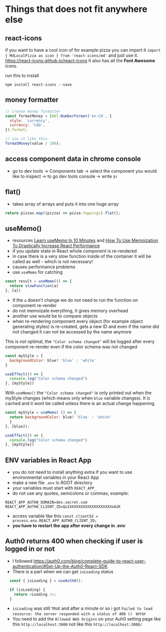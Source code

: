 # Things that does not fit anywhere else

## react-icons

if you want to have a cool icon of for example pizza you can import it `import { MdLocalPizza as icon } from 'react-icons/md'` and just use it.
<https://react-icons.github.io/react-icons> It also has all the **Font Awesome** icons.

run this to install

```
npm install react-icons --save
```

## money formatter

```javascript
// create money formatter
const formatMoney = Intl.NumberFormat('en-CA', {
  style: 'currency',
  currency: 'CAD',
}).format;

// use it like this
formatMoney(value / 100);
```

## access component data in chrome console

- go to dev tools -> Components tab -> select the component you would like to inspect -> to go dev tools console -> write `$r`

## flat()

- takes array of arrays and puts it into one huge array
``` javascript
return pizzas.map((pizza) => pizza.toppings).flat();
```

## useMemo()
- resources [Learn useMemo In 10 Minutes](https://www.youtube.com/watch?v=THL1OPn72vo&ab_channel=WebDevSimplified) and [How To Use Memoization To Drastically Increase React Performance](https://blog.webdevsimplified.com/2020-05/memoization-in-react/)
- if you update state in React whole component is re-rendered
- in case there is a very slow function inside of the container it will be called as well - which is not necessary! 
- causes performance problems
- use `useMemo` for catching 
``` js
const result = useMemo(() => {
  return slowFunction(a)
}, [a])
```
- if the `a` doesn't change we do not need to run the function on component re-render 
- do not memoizate everything, it gives memory overhead 
- another use would be to compare objects 
- when re-rendering component every object (for example object generating styles) is re-created, gets a new ID and even if the name did not changed it can not be accessed by the name anymore

This is not optimal, the `"Color schema changed"` will be logged after every component re-render even if the color schema was not changed 
```js
const myStyle = {
  backgroundColor: blue? 'blue' : 'white'
}

useEffect(() => {
  console.log("Color schema changed")
}, [myStyle])

```

With `useMemo()` the `"Color schema changed"` is only printed out when the myStyle changes (which means only when `blue` variable changes). It ic cached and it wont be called unless there is an actual change happening. 
```js
const myStyle = useMemo( () => {
  return backgroundColor: blue? 'blue' : 'white'
  }
}, [blue]);

useEffect(() => {
  console.log("Color schema changed")
}, [myStyle])

```
## ENV variables in React App
- you do not need to install anything extra if you want to use environmental variables in your React App
- make a new file `.env` in ROOT directory
- your variables must start with `REACT_APP_`
- do not use any quotes, semicolons or commas, example: 
```
REACT_APP_AUTH0_DOMAIN=dev.secret.com
REACT_APP_AUTH0_CLIENT_ID=Qu1XXXXXXXXXXXXXXXXXXXoA2K
```
- access variable like this `const clientId = process.env.REACT_APP_AUTH0_CLIENT_ID;`
- **you have to restart the app after every change in .env** 

## Auth0 returns 400 when checking if user is logged in or not
- I followed <https://auth0.com/blog/complete-guide-to-react-user-authentication/#Set-Up-the-Auth0-React-SDK> 
- There is a part when we can get `isLoading` status 
``` js
  const { isLoading } = useAuth0();

  if (isLoading) {
    return <Loading />;
  }
```
- `isLoading` was still `TRUE` and after a minute or so i got `Failed to load resource: the server responded with a status of 400 () ` error 
- You need to add the `Allowed Web Origins` on your Auh0 setting page like this `http://localhost:3000` not like this `http://localhost:3000/`
 

 